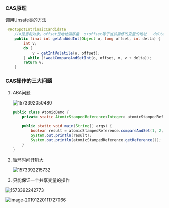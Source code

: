### CAS原理

调用Unsafe类的方法

```java
 @HotSpotIntrinsicCandidate
	//o是当前对象，offset是地址偏移量  o+offset等于当前要修改变量的地址   delta是要update的值
    public final int getAndAddInt(Object o, long offset, int delta) {
        int v;
        do {
            v = getIntVolatile(o, offset);
        } while (!weakCompareAndSetInt(o, offset, v, v + delta));
        return v;
    }
```



### CAS操作的三大问题

1. ABA问题

   ![1573392050480](D:\笔记\面试题\java锁\assets\1573392050480.png)

   ```java
   public class AtomicDemo {
       private static AtomicStampedReference<Integer> atomicStampedReference =new AtomicStampedReference<>(1,1);
   
       public static void main(String[] args) {
           boolean result = atomicStampedReference.compareAndSet(1, 2, 1, 2);
           System.out.println(result);
           System.out.println(atomicStampedReference.getReference());
       }
   }
   ```

   

2. 循环时间开销大

   ![1573392215732](D:\笔记\面试题\java锁\assets\1573392215732.png)

3. 只能保证一个共享变量的操作

![1573392242773](D:\笔记\面试题\java锁\assets\1573392242773.png)

![image-20191220111727066](D:%5C%E7%AC%94%E8%AE%B0%5C%E9%9D%A2%E8%AF%95%E9%A2%98%5Cjava%E9%94%81%5Cassets%5Cimage-20191220111727066.png)